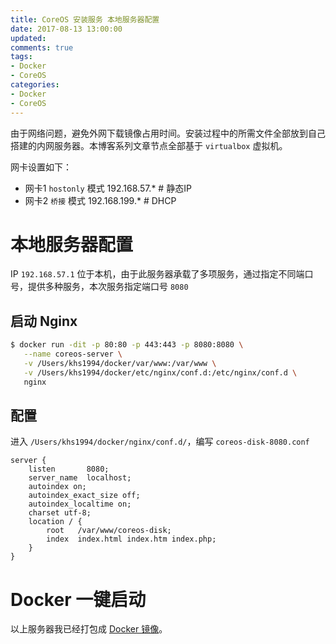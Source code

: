 ```yaml
---
title: CoreOS 安装服务 本地服务器配置
date: 2017-08-13 13:00:00
updated:
comments: true
tags:
- Docker
- CoreOS
categories:
- Docker
- CoreOS
---
```


由于网络问题，避免外网下载镜像占用时间。安装过程中的所需文件全部放到自己搭建的内网服务器。本博客系列文章节点全部基于 `virtualbox` 虚拟机。  

网卡设置如下：

* 网卡1 `hostonly` 模式       192.168.57.*        # 静态IP
* 网卡2 `桥接`      模式       192.168.199.*       # DHCP

<!--more-->

# 本地服务器配置

IP `192.168.57.1` 位于本机，由于此服务器承载了多项服务，通过指定不同端口号，提供多种服务，本次服务指定端口号 `8080`

## 启动 Nginx

```bash
$ docker run -dit -p 80:80 -p 443:443 -p 8080:8080 \
   --name coreos-server \
   -v /Users/khs1994/docker/var/www:/var/www \
   -v /Users/khs1994/docker/etc/nginx/conf.d:/etc/nginx/conf.d \
   nginx
```

## 配置  

进入 `/Users/khs1994/docker/nginx/conf.d/`，编写 `coreos-disk-8080.conf`

```nginx
server {
    listen       8080;
    server_name  localhost;
    autoindex on;
    autoindex_exact_size off;
    autoindex_localtime on;
    charset utf-8;
    location / {
        root   /var/www/coreos-disk;
        index  index.html index.htm index.php;
    }
}
```

# Docker 一键启动

以上服务器我已经打包成 [Docker 镜像](https://github.com/khs1994-website/docker-coreos)。
